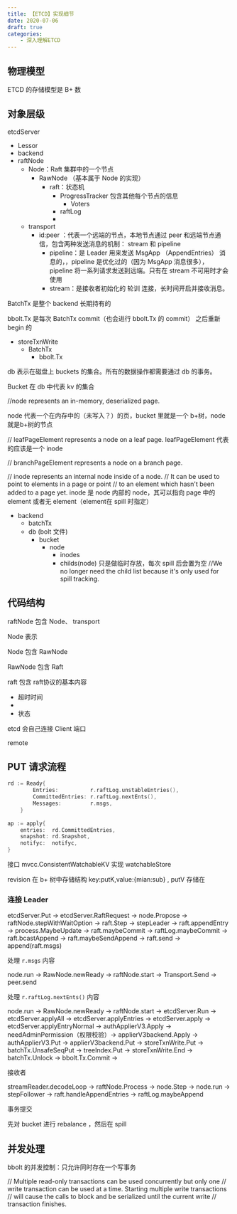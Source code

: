 ```yaml
---
title: 【ETCD】实现细节
date: 2020-07-06
draft: true
categories:
    - 深入理解ETCD
---
```


## 物理模型

ETCD 的存储模型是 B+ 数


## 对象层级

etcdServer

- Lessor
- backend
- raftNode
  - Node：Raft 集群中的一个节点
    - RawNode （基本属于 Node 的实现）
      - raft：状态机
        - ProgressTracker 包含其他每个节点的信息
          - Voters
        - raftLog
        - 
  - transport
    - id:peer ：代表一个远端的节点，本地节点通过 peer 和远端节点通信，包含两种发送消息的机制： stream 和 pipeline
      - pipeline：是 Leader 用来发送 MsgApp （AppendEntries） 消息的，，pipeline 是优化过的（因为 MsgApp 消息很多），pipeline 将一系列请求发送到远端。只有在 stream 不可用时才会使用
      - stream：是接收者初始化的 轮训 连接，长时间开启并接收消息。


BatchTx 是整个 backend 长期持有的

bbolt.Tx 是每次 BatchTx commit（也会进行 bbolt.Tx 的 commit） 之后重新 begin 的 

- storeTxnWrite
  - BatchTx
    - bbolt.Tx



db 表示在磁盘上 buckets 的集合。所有的数据操作都需要通过 db 的事务。

Bucket 在 db 中代表 kv 的集合

//node represents an in-memory, deserialized page.

node 代表一个在内存中的（未写入？）的页，bucket 里就是一个 b+树，node 就是b+树的节点

// leafPageElement  represents a node on a leaf page.
leafPageElement 代表的应该是一个 inode

// branchPageElement represents a node on a branch page.

// inode represents an internal node inside of a node.
// It can be used to point to elements in a page or point
// to an element which hasn't been added to a page yet.
inode 是 node 内部的 node，其可以指向 page 中的 element 或者无 element（element在 spill 时指定）

- backend
  - batchTx
  - db (bolt 文件)
    - bucket
      - node
        - inodes
        - childs(node) 只是做临时存放，每次 spill 后会置为空 //We no longer need the child list because it's only used for spill tracking.


## 代码结构


raftNode 包含 Node、 transport



Node 表示 

Node 包含 RawNode 


RawNode 包含 Raft



raft 包含 raft协议的基本内容
- 超时时间
- 
- 状态

etcd 会自己连接 Client 端口


remote

## PUT 请求流程

```go
rd := Ready{
		Entries:          r.raftLog.unstableEntries(),
		CommittedEntries: r.raftLog.nextEnts(),
		Messages:         r.msgs,
    }
    
ap := apply{
	entries:  rd.CommittedEntries,
	snapshot: rd.Snapshot,
	notifyc:  notifyc,
}
```

接口 mvcc.ConsistentWatchableKV 实现 watchableStore

revision 在 b+ 树中存储结构 key:putK,value:{mian:sub} , putV 存储在



### 连接 Leader

etcdServer.Put -> etcdServer.RaftRequest -> node.Propose -> raftNode.stepWithWaitOption -> raft.Step -> stepLeader -> raft.appendEntry -> process.MaybeUpdate -> raft.maybeCommit -> raftLog.maybeCommit -> raft.bcastAppend -> raft.maybeSendAppend -> raft.send -> append(raft.msgs)

处理 `r.msgs` 内容

node.run -> RawNode.newReady -> raftNode.start -> Transport.Send -> peer.send


处理 `r.raftLog.nextEnts()` 内容

node.run -> RawNode.newReady -> raftNode.start -> etcdServer.Run -> etcdServer.applyAll -> etcdServer.applyEntries -> etcdServer.apply -> etcdServer.applyEntryNormal -> authApplierV3.Apply -> needAdminPermission（权限校验）-> applierV3backend.Apply -> authApplierV3.Put -> applierV3backend.Put -> storeTxnWrite.Put -> batchTx.UnsafeSeqPut -> treeIndex.Put -> storeTxnWrite.End -> batchTx.Unlock -> bbolt.Tx.Commit -> 


接收者

streamReader.decodeLoop -> raftNode.Process -> node.Step -> node.run -> stepFollower -> raft.handleAppendEntries -> raftLog.maybeAppend 

事务提交

先对 bucket 进行 rebalance ，然后在 spill

## 并发处理

bbolt 的并发控制：只允许同时存在一个写事务

// Multiple read-only transactions can be used concurrently but only one
// write transaction can be used at a time. Starting multiple write transactions
// will cause the calls to block and be serialized until the current write
// transaction finishes.